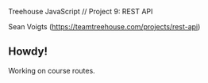 Treehouse JavaScript // Project 9: REST API

Sean Voigts (https://teamtreehouse.com/projects/rest-api)

## Howdy!

Working on course routes.

